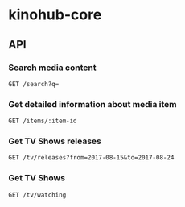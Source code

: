 # kinohub-core

## API

### Search media content
`GET /search?q=`

### Get detailed information about media item
`GET /items/:item-id`

### Get TV Shows releases
`GET /tv/releases?from=2017-08-15&to=2017-08-24`

### Get TV Shows
`GET /tv/watching`


